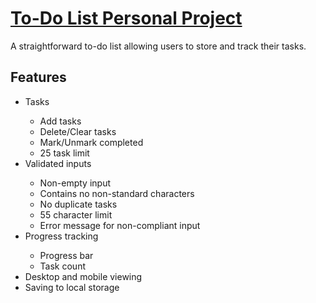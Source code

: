 <h1> <a href = "https://jinuine505.github.io/ToDo-List/">To-Do List Personal Project</a> </h1>
A straightforward to-do list allowing users to store and track their tasks.

<h2>Features</h2>
<ul>
  <li>Tasks</li>
    <ul>
      <li>Add tasks</li>
      <li>Delete/Clear tasks</li>
      <li>Mark/Unmark completed</li>
      <li>25 task limit</li>
    </ul>
  <li>Validated inputs</li>
    <ul>
      <li>Non-empty input</li>
      <li>Contains no non-standard characters</li>
      <li>No duplicate tasks</li>
      <li>55 character limit</li>
      <li>Error message for non-compliant input</li>
    </ul>
  <li>Progress tracking</li>
    <ul>
      <li>Progress bar</li>
      <li>Task count</li>
    </ul>
  <li>Desktop and mobile viewing</li>
  <li>Saving to local storage</li>
</ul>

